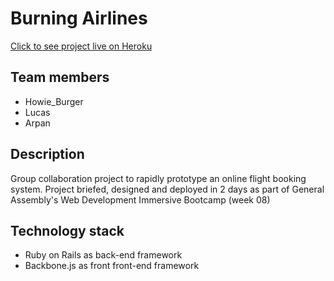 # Burning Airlines

[Click to see project live on Heroku](https://burning-brazilian-airlines.herokuapp.com/)

## Team members
- Howie_Burger
- Lucas
- Arpan

## Description
Group collaboration project to rapidly prototype an online flight booking system. Project briefed, designed and deployed in 2 days as part of General Assembly's Web Development Immersive Bootcamp (week 08)

## Technology stack
- Ruby on Rails as back-end framework
- Backbone.js as front front-end framework
